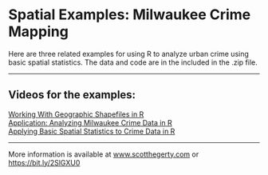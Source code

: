 # Spatial Examples: Milwaukee Crime Mapping

Here are three related examples for using R to analyze urban crime using basic spatial statistics.
The data and code are in the included in the .zip file. 

***
## Videos for the examples:

[Working With Geographic Shapefiles in R](https://youtu.be/dZ5KqWJfLqc)                                                          
[Application: Analyzing Milwaukee Crime Data in R](https://youtu.be/7KcvH8KVbLE)                                                 
[Applying Basic Spatial Statistics to Crime Data in R](https://youtu.be/-4zrbmpoQE0)                                                

***
More information is available at www.scotthegerty.com  or https://bit.ly/2SlGXU0 
